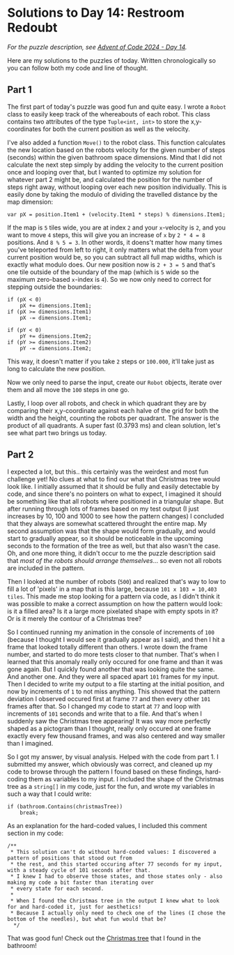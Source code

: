 # Solutions to Day 14: Restroom Redoubt

*For the puzzle description, see [Advent of Code 2024 - Day 14](https://adventofcode.com/2024/day/14).*

Here are my solutions to the puzzles of today. Written chronologically so you can follow both my code and line of thought.

## Part 1

The first part of today's puzzle was good fun and quite easy. I wrote a `Robot` class to easily keep track of the whereabouts of each robot. This class contains two attributes of the type `Tuple<int, int>` to store the x,y-coordinates for both the current position as well as the velocity.

I've also added a function `Move()` to the robot class. This function calculates the new location based on the robots velocity for the given number of steps (seconds) within the given bathroom space dimensions. Mind that I did not calculate the next step simply by adding the velocity to the current position once and looping over that, but I wanted to optimize my solution for whatever part 2 might be, and calculated the position for the number of steps right away, without looping over each new position individually. This is easily done by taking the modulo of dividing the travelled distance by the map dimension:
```
var pX = position.Item1 + (velocity.Item1 * steps) % dimensions.Item1;
```
If the map is `5` tiles wide, you are at index `2` and your `x`-velocity is `2`, and you want to move `4` steps, this will give you an increase of `x` by `2 * 4 = 8` positions. And `8 % 5 = 3`. In other words, it doens't matter how many times you've teleported from left to right, it only matters what the delta from your current position would be, so you can subtract all full map widths, which is exactly what modulo does. Our new position now is `2 + 3 = 5` and that's one tile outside of the boundary of the map (which is `5` wide so the maximum zero-based `x`-index is `4`). So we now only need to correct for stepping outside the boundaries:
```
if (pX < 0)
    pX += dimensions.Item1;
if (pX >= dimensions.Item1)
    pX -= dimensions.Item1;

if (pY < 0)
    pY += dimensions.Item2;
if (pY >= dimensions.Item2)
    pY -= dimensions.Item2;
```
This way, it doesn't matter if you take `2` steps or `100.000`, it'll take just as long to calculate the new position.

Now we only need to parse the input, create our `Robot` objects, iterate over them and all move the `100` steps in one go.

Lastly, I loop over all robots, and check in which quadrant they are by comparing their x,y-coordinate against each halve of the grid for both the width and the height, counting the robots per quadrant. The answer is the product of all quadrants. A super fast (0.3793 ms) and clean solution, let's see what part two brings us today.

## Part 2

I expected a lot, but this.. this certainly was the weirdest and most fun challenge yet! No clues at what to find our what that Christmas tree would look like. I initially assumed that it should be fully and easily detectable by code, and since there's no pointers on what to expect, I imagined it should be something like that all robots where positioned in a triangular shape. But after running through lots of frames based on my test output (I just increases by 10, 100 and 1000 to see how the pattern changes) I concluded that they always are somewhat scattered throught the entire map. My second assumption was that the shape would form gradually, and would start to gradually appear, so it should be noticeable in the upcoming seconds to the formation of the tree as well, but that also wasn't the case. Oh, and one more thing, it didn't occur to me the puzzle description said that *most of the robots should arrange themselves*... so even not all robots are included in the pattern.

Then I looked at the number of robots (`500`) and realized that's way to low to fill a lot of 'pixels' in a map that is this large, because `101 x 103 = 10,403 tiles`. This made me stop looking for a pattern via code, as I didn't think it was possible to make a correct assumption on how the pattern would look: is it a filled area? Is it a large more pixelated shape with empty spots in it? Or is it merely the contour of a Christmas tree?

So I continued running my animation in the console of increments of `100` (because I thought I would see it gradually appear as I said), and then I hit a frame that looked totally different than others. I wrote down the frame number, and started to do more tests closer to that number. That's when I learned that this anomaly really only occured for one frame and than it was gone again. But I quickly found another that was looking quite the same. And another one. And they were all spaced apart `101` frames for my input. Then I decided to write my output to a file starting at the initial position, and now by increments of `1` to not miss anything. This showed that the pattern deviation I observed occured first at frame `77` and then every other `101` frames after that. So I changed my code to start at `77` and loop with increments of `101` seconds and write that to a file. And that's when I suddenly saw the Christmas tree appearing! It was way more perfectly shaped as a pictogram than I thought, really only occured at one frame exactly every few thousand frames, and was also centered and way smaller than I imagined.

So I got my answer, by visual analysis. Helped with the code from part 1. I submitted my answer, which obviously was correct, and cleaned up my code to browse through the pattern I found based on these findings, hard-coding them as variables to my input. I included the shape of the Christmas tree as a `string[]` in my code, just for the fun, and wrote my variables in such a way that I could write:
```
if (bathroom.Contains(christmasTree))
    break;
```
As an explanation for the hard-coded values, I included this comment section in my code:
```
/**
 * This solution can't do without hard-coded values: I discovered a pattern of positions that stood out from
 * the rest, and this started occuring after 77 seconds for my input, with a steady cycle of 101 seconds after that.
 * I knew I had to observe those states, and those states only - also making my code a bit faster than iterating over
 * every state for each second.
 * 
 * When I found the Christmas tree in the output I knew what to look for and hard-coded it, just for aesthetics!
 * Because I actually only need to check one of the lines (I chose the bottom of the needles), but what fun would that be?
  */
```
That was good fun! Check out the [Christmas tree](./ChristmasTree.md) that I found in the bathroom!